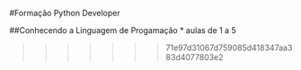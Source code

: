 #Formação Python Developer

##Conhecendo a Linguagem de Progamação
    * aulas de 1 a 5
>>>>>>> 71e97d31067d759085d418347aa383d4077803e2


